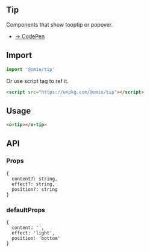 ## Tip

Components that show tooptip or popover.

* [→ CodePen](https://codepen.io/omijs/pen/yLYMrdg)

## Import

```js
import '@omiu/tip'
```

Or use script tag to ref it.


```html
<script src="https://unpkg.com/@omiu/tip"></script>
```

## Usage

```html
<o-tip></o-tip>
```

## API

### Props

```tsx
{
  content?: string,
  effect?: string,
  position?: string
}
```

### defaultProps

```tsx
{
  content: '',
  effect: 'light',
  position: 'bottom'
}
```
